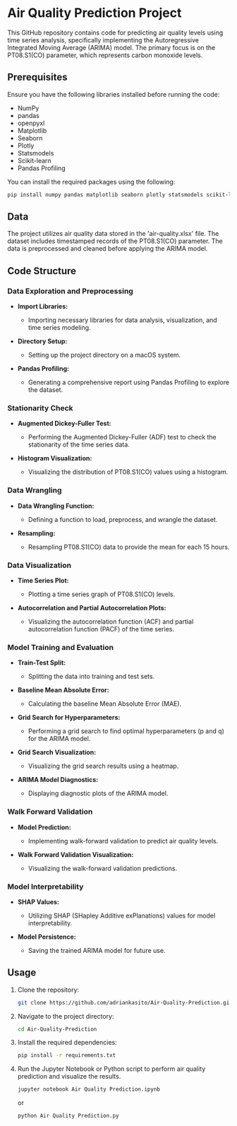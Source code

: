 # Air Quality Prediction Project

This GitHub repository contains code for predicting air quality levels using time series analysis, specifically implementing the Autoregressive Integrated Moving Average (ARIMA) model. The primary focus is on the PT08.S1(CO) parameter, which represents carbon monoxide levels.

## Prerequisites

Ensure you have the following libraries installed before running the code:

- NumPy
- pandas
- openpyxl
- Matplotlib
- Seaborn
- Plotly
- Statsmodels
- Scikit-learn
- Pandas Profiling

You can install the required packages using the following:

```bash
pip install numpy pandas matplotlib seaborn plotly statsmodels scikit-learn pandas-profiling
```

## Data

The project utilizes air quality data stored in the 'air-quality.xlsx' file. The dataset includes timestamped records of the PT08.S1(CO) parameter. The data is preprocessed and cleaned before applying the ARIMA model.

## Code Structure

### Data Exploration and Preprocessing

- **Import Libraries:**
  - Importing necessary libraries for data analysis, visualization, and time series modeling.

- **Directory Setup:**
  - Setting up the project directory on a macOS system.

- **Pandas Profiling:**
  - Generating a comprehensive report using Pandas Profiling to explore the dataset.

### Stationarity Check

- **Augmented Dickey-Fuller Test:**
  - Performing the Augmented Dickey-Fuller (ADF) test to check the stationarity of the time series data.

- **Histogram Visualization:**
  - Visualizing the distribution of PT08.S1(CO) values using a histogram.

### Data Wrangling

- **Data Wrangling Function:**
  - Defining a function to load, preprocess, and wrangle the dataset.

- **Resampling:**
  - Resampling PT08.S1(CO) data to provide the mean for each 15 hours.

### Data Visualization

- **Time Series Plot:**
  - Plotting a time series graph of PT08.S1(CO) levels.

- **Autocorrelation and Partial Autocorrelation Plots:**
  - Visualizing the autocorrelation function (ACF) and partial autocorrelation function (PACF) of the time series.

### Model Training and Evaluation

- **Train-Test Split:**
  - Splitting the data into training and test sets.

- **Baseline Mean Absolute Error:**
  - Calculating the baseline Mean Absolute Error (MAE).

- **Grid Search for Hyperparameters:**
  - Performing a grid search to find optimal hyperparameters (p and q) for the ARIMA model.

- **Grid Search Visualization:**
  - Visualizing the grid search results using a heatmap.

- **ARIMA Model Diagnostics:**
  - Displaying diagnostic plots of the ARIMA model.

### Walk Forward Validation

- **Model Prediction:**
  - Implementing walk-forward validation to predict air quality levels.

- **Walk Forward Validation Visualization:**
  - Visualizing the walk-forward validation predictions.

### Model Interpretability

- **SHAP Values:**
  - Utilizing SHAP (SHapley Additive exPlanations) values for model interpretability.

- **Model Persistence:**
  - Saving the trained ARIMA model for future use.

## Usage

1. Clone the repository:

   ```bash
   git clone https://github.com/adriankasito/Air-Quality-Prediction.git
   ```

2. Navigate to the project directory:

   ```bash
   cd Air-Quality-Prediction
   ```

3. Install the required dependencies:

   ```bash
   pip install -r requirements.txt
   ```

4. Run the Jupyter Notebook or Python script to perform air quality prediction and visualize the results.

   ```bash
   jupyter notebook Air Quality Prediction.ipynb
   ```

   or

   ```bash
   python Air Quality Prediction.py
   ```
